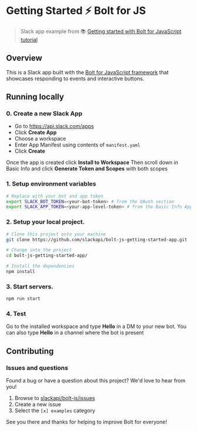 # Getting Started ⚡️ Bolt for JS
> Slack app example from 📚 [Getting started with Bolt for JavaScript tutorial][1]

## Overview

This is a Slack app built with the [Bolt for JavaScript framework][2] that showcases
responding to events and interactive buttons.

## Running locally

### 0. Create a new Slack App

- Go to https://api.slack.com/apps
- Click **Create App**
- Choose a workspace
- Enter App Manifest using contents of `manifest.yaml`
- Click **Create**

Once the app is created click **Install to Workspace**
Then scroll down in Basic Info and click **Generate Token and Scopes** with both scopes

### 1. Setup environment variables

```zsh
# Replace with your bot and app token
export SLACK_BOT_TOKEN=<your-bot-token> # from the OAuth section
export SLACK_APP_TOKEN=<your-app-level-token> # from the Basic Info App Token Section
```

### 2. Setup your local project.

```zsh
# Clone this project onto your machine
git clone https://github.com/slackapi/bolt-js-getting-started-app.git

# Change into the project
cd bolt-js-getting-started-app/

# Install the dependencies
npm install
```

### 3. Start servers.
```zsh
npm run start
```

### 4. Test

Go to the installed workspace and type **Hello** in a DM to your new bot. You can also type **Hello** in a channel where the bot is present

## Contributing

### Issues and questions

Found a bug or have a question about this project? We'd love to hear from you!

1. Browse to [slackapi/bolt-js/issues][4]
1. Create a new issue
1. Select the `[x] examples` category

See you there and thanks for helping to improve Bolt for everyone!

[1]: https://slack.dev/bolt-js/tutorial/getting-started
[2]: https://slack.dev/bolt-js/
[3]: https://slack.dev/bolt-js/tutorial/getting-started#setting-up-events
[4]: https://github.com/slackapi/bolt-js/issues/new
